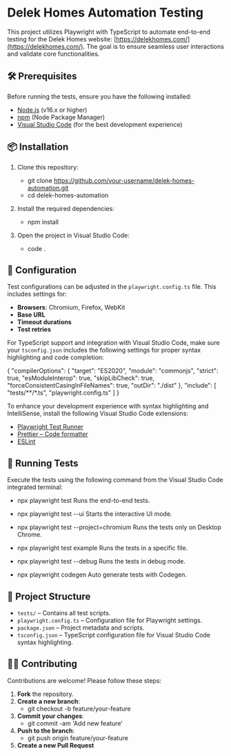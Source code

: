 # Delek Homes Automation Testing

This project utilizes Playwright with TypeScript to automate end-to-end testing for the Delek Homes website: [https://delekhomes.com/](https://delekhomes.com/). The goal is to ensure seamless user interactions and validate core functionalities.

## 🛠️ Prerequisites

Before running the tests, ensure you have the following installed:

- [Node.js](https://nodejs.org/) (v16.x or higher)
- [npm](https://www.npmjs.com/) (Node Package Manager)
- [Visual Studio Code](https://code.visualstudio.com/) (for the best development experience)

## 📦 Installation

1. Clone this repository:
   - git clone https://github.com/your-username/delek-homes-automation.git
   - cd delek-homes-automation

2. Install the required dependencies:
    - npm install

3. Open the project in Visual Studio Code:
    - code .

## 🔧 Configuration
Test configurations can be adjusted in the `playwright.config.ts` file. This includes settings for:

- **Browsers**: Chromium, Firefox, WebKit
- **Base URL**
- **Timeout durations**
- **Test retries**

For TypeScript support and integration with Visual Studio Code, make sure your `tsconfig.json` includes the following settings for proper syntax highlighting and code completion:

{
  "compilerOptions": {
    "target": "ES2020",
    "module": "commonjs",
    "strict": true,
    "esModuleInterop": true,
    "skipLibCheck": true,
    "forceConsistentCasingInFileNames": true,
    "outDir": "./dist"
  },
  "include": [
    "tests/**/*.ts",
    "playwright.config.ts"
  ]
}

To enhance your development experience with syntax highlighting and IntelliSense, install the following Visual Studio Code extensions:

- [Playwright Test Runner](https://marketplace.visualstudio.com/items?itemName=ms-playwright.playwright)
- [Prettier – Code formatter](https://marketplace.visualstudio.com/items?itemName=esbenp.prettier-vscode)
- [ESLint](https://marketplace.visualstudio.com/items?itemName=dbaeumer.vscode-eslint)

## 🧪 Running Tests

Execute the tests using the following command from the Visual Studio Code integrated terminal:
 - npx playwright test 
 Runs the end-to-end tests.

- npx playwright test --ui
Starts the interactive UI mode.

- npx playwright test --project=chromium
Runs the tests only on Desktop Chrome.

- npx playwright test example
Runs the tests in a specific file.

- npx playwright test --debug
Runs the tests in debug mode.

- npx playwright codegen
Auto generate tests with Codegen.

## 📁 Project Structure

- `tests/` – Contains all test scripts.
- `playwright.config.ts` – Configuration file for Playwright settings.
- `package.json` – Project metadata and scripts.
- `tsconfig.json` – TypeScript configuration file for Visual Studio Code syntax highlighting.

## 🧑‍💻 Contributing

Contributions are welcome! Please follow these steps:
1. **Fork** the repository.
2. **Create a new branch**:
   - git checkout -b feature/your-feature
3. **Commit your changes**:
   - git commit -am 'Add new feature'
4. **Push to the branch**:
   - git push origin feature/your-feature
5. **Create a new Pull Request**
